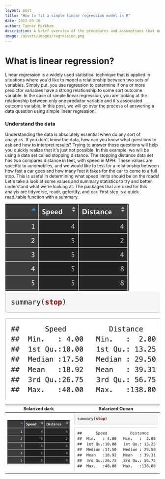 ```yaml
---
layout: post
title: "How to fit a simple linear regression model in R"
date: 2022-09-16
author: Tanner Markham
description: A brief overview of the procedures and assumptions that need to be met
image: /assets/images/regression.png
---
```


# What is linear regression?
Linear regression is a widely used statistical technique that is applied in situations where you'd like to model a relationship between two sets of variables. Simply put, you use regression to determine if one or more predictor variables have a strong relationship to some sort outcome variable. In the case of simple linear regression, you are looking at the relationship between only one predictor variable and it's associated outcome variable. In this post, we will go over the process of answering a data question using simple linear regression!

### Understand the data
Understanding the data is absolutely essential when do any sort of analytics. If you don't know the data, how can you know what questions to ask and how to interpret results? Trying to answer those questions will help you quickly realize that it's just not possible. In this example, we will be using a data set called stopping distance. The stopping distance data set has two compares distance in feet, with speed in MPH. These values are specific to automobiles, and we would like to test for a relationship between how fast a car goes and how many feet it takes for the car to come to a full stop. This is useful in determining what speed limits should be on the roads! Let's take a look at some values and summary statistics to try and better understand what we're looking at. The packages that are used for this analyis are tidyverse, readr, ggfortify, and car. First step is a quick read_table function with a summary.

![Figure](https://github.com/tdmarkham00/stat386-projects/raw/main/assets/images/dataset.png) ![Figure](https://github.com/tdmarkham00/stat386-projects/raw/main/assets/images/summary.png)

Solarized dark             |  Solarized Ocean
:-------------------------:|:-------------------------:
![Figure](https://github.com/tdmarkham00/stat386-projects/raw/main/assets/images/dataset.png)  |  ![Figure](https://github.com/tdmarkham00/stat386-projects/raw/main/assets/images/summary.png)
